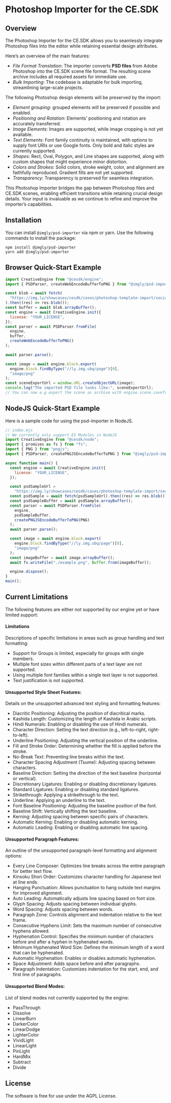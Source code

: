 # Photoshop Importer for the CE.SDK

## Overview

The Photoshop Importer for the CE.SDK allows you to seamlessly integrate Photoshop files into the editor while retaining essential design attributes.

Here’s an overview of the main features:

- _File Format Translation_: The importer converts **PSD files** from Adobe Photoshop into the CE.SDK scene file format. The resulting scene archive includes all required assets for immediate use.
- _Bulk Importing_: The codebase is adaptable for bulk importing, streamlining large-scale projects.

The following Photoshop design elements will be preserved by the import:

- _Element grouping_: grouped elements will be preserved if possible and enabled.
- _Positioning and Rotation_: Elements’ positioning and rotation are accurately transferred.
- _Image Elements_: Images are supported, while image cropping is not yet available.
- _Text Elements_: Font family continuity is maintained, with options to supply font URIs or use Google fonts. Only bold and italic styles are currently supported.
- _Shapes_: Rect, Oval, Polygon, and Line shapes are supported, along with custom shapes that might experience minor distortion.
- _Colors and Strokes_: Solid colors, stroke weight, color, and alignment are faithfully reproduced. Gradient fills are not yet supported.
- _Transparency_: Transparency is preserved for seamless integration.

This Photoshop Importer bridges the gap between Photoshop files and CE.SDK scenes, enabling efficient transitions while retaining crucial design details. Your input is invaluable as we continue to refine and improve the importer’s capabilities.

## Installation

You can install `@imgly/psd-importer` via npm or yarn. Use the following commands to install the package:

```shell
npm install @imgly/psd-importer
yarn add @imgly/psd-importer
```

## Browser Quick-Start Example

```js
import CreativeEngine from "@cesdk/engine";
import { PSDParser, createWebEncodeBufferToPNG } from "@imgly/psd-importer";

const blob = await fetch(
  "https://img.ly/showcases/cesdk/cases/photoshop-template-import/socialmedia.psd"
).then((res) => res.blob());
const buffer = await blob.arrayBuffer();
const engine = await CreativeEngine.init({
  license: "YOUR_LICENSE",
});
const parser = await PSDParser.fromFile(
  engine,
  buffer,
  createWebEncodeBufferToPNG()
);

await parser.parse();

const image = await engine.block.export(
  engine.block.findByType("//ly.img.ubq/page")[0],
  "image/png"
);
const sceneExportUrl = window.URL.createObjectURL(image);
console.log("The imported PSD file looks like:", sceneExportUrl);
// You can now e.g export the scene as archive with engine.scene.saveToArchive()
```

## NodeJS Quick-Start Example

Here is a sample code for using the psd-importer in NodeJS.

```js
// index.mjs
// We currently only support ES Modules in NodeJS
import CreativeEngine from "@cesdk/node";
import { promises as fs } from "fs";
import { PNG } from "pngjs";
import { PSDParser, createPNGJSEncodeBufferToPNG } from "@imgly/psd-importer";

async function main() {
  const engine = await CreativeEngine.init({
    license: "YOUR_LICENSE",
  });

  const psdSampleUrl =
    "https://img.ly/showcases/cesdk/cases/photoshop-template-import/socialmedia.psd";
  const psdSample = await fetch(psdSampleUrl).then((res) => res.blob());
  const psdSampleBuffer = await psdSample.arrayBuffer();
  const parser = await PSDParser.fromFile(
    engine,
    psdSampleBuffer,
    createPNGJSEncodeBufferToPNG(PNG)
  );
  await parser.parse();

  const image = await engine.block.export(
    engine.block.findByType("//ly.img.ubq/page")[0],
    "image/png"
  );
  const imageBuffer = await image.arrayBuffer();
  await fs.writeFile("./example.png", Buffer.from(imageBuffer));

  engine.dispose();
}
main();
```

## Current Limitations

The following features are either not supported by our engine yet or have limited support:

#### Limitations

Descriptions of specific limitations in areas such as group handling and text formatting:

- Support for Groups is limited, especially for groups with single members.
- Multiple font sizes within different parts of a text layer are not supported.
- Using multiple font families within a single text layer is not supported.
- Text justification is not supported.

#### Unsupported Style Sheet Features:

Details on the unsupported advanced text styling and formatting features:

- Diacritic Positioning: Adjusting the position of diacritical marks.
- Kashida Length: Customizing the length of Kashida in Arabic scripts.
- Hindi Numerals: Enabling or disabling the use of Hindi numerals.
- Character Direction: Setting the text direction (e.g., left-to-right, right-to-left).
- Underline Positioning: Adjusting the vertical position of the underline.
- Fill and Stroke Order: Determining whether the fill is applied before the stroke.
- No-Break Text: Preventing line breaks within the text.
- Character Spacing Adjustment (Tsume): Adjusting spacing between characters.
- Baseline Direction: Setting the direction of the text baseline (horizontal or vertical).
- Discretionary Ligatures: Enabling or disabling discretionary ligatures.
- Standard Ligatures: Enabling or disabling standard ligatures.
- Strikethrough: Applying a strikethrough to the text.
- Underline: Applying an underline to the text.
- Font Baseline Positioning: Adjusting the baseline position of the font.
- Baseline Shift: Vertically shifting the text baseline.
- Kerning: Adjusting spacing between specific pairs of characters.
- Automatic Kerning: Enabling or disabling automatic kerning.
- Automatic Leading: Enabling or disabling automatic line spacing.

#### Unsupported Paragraph Features:

An outline of the unsupported paragraph-level formatting and alignment options:

- Every Line Composer: Optimizes line breaks across the entire paragraph for better text flow.
- Kinsoku Shori Order: Customizes character handling for Japanese text at line ends.
- Hanging Punctuation: Allows punctuation to hang outside text margins for improved alignment.
- Auto Leading: Automatically adjusts line spacing based on font size.
- Glyph Spacing: Adjusts spacing between individual glyphs.
- Word Spacing: Adjusts spacing between words.
- Paragraph Zone: Controls alignment and indentation relative to the text frame.
- Consecutive Hyphens Limit: Sets the maximum number of consecutive hyphens allowed.
- Hyphenation Control: Specifies the minimum number of characters before and after a hyphen in hyphenated words.
- Minimum Hyphenated Word Size: Defines the minimum length of a word that can be hyphenated.
- Automatic Hyphenation: Enables or disables automatic hyphenation.
- Space Adjustment: Adds space before and after paragraphs.
- Paragraph Indentation: Customizes indentation for the start, end, and first line of paragraphs.

#### Unsupported Blend Modes:

List of blend modes not currently supported by the engine:

- PassThrough
- Dissolve
- LinearBurn
- DarkerColor
- LinearDodge
- LighterColor
- VividLight
- LinearLight
- PinLight
- HardMix
- Subtract
- Divide

## License

The software is free for use under the AGPL License.
